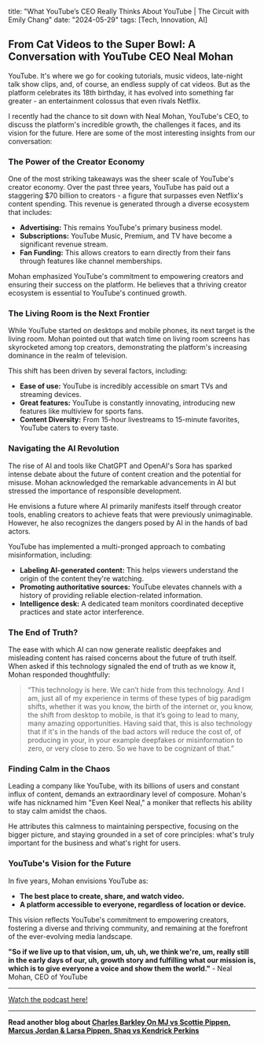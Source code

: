 

title: "What YouTube’s CEO Really Thinks About YouTube | The Circuit with Emily Chang"
date: "2024-05-29"
tags: [Tech, Innovation, AI]


## From Cat Videos to the Super Bowl: A Conversation with YouTube CEO Neal Mohan 

YouTube. It's where we go for cooking tutorials, music videos, late-night talk show clips, and, of course, an endless supply of cat videos.  But as the platform celebrates its 18th birthday, it has evolved into something far greater - an entertainment colossus that even rivals Netflix. 

I recently had the chance to sit down with Neal Mohan, YouTube's CEO, to discuss the platform's incredible growth, the challenges it faces, and its vision for the future. Here are some of the most interesting insights from our conversation:

### The Power of the Creator Economy

One of the most striking takeaways was the sheer scale of YouTube's creator economy. Over the past three years, YouTube has paid out a staggering $70 billion to creators - a figure that surpasses even Netflix's content spending. This revenue is generated through a diverse ecosystem that includes:

* **Advertising:** This remains YouTube's primary business model.
* **Subscriptions:** YouTube Music, Premium, and TV have become a significant revenue stream.
* **Fan Funding:**  This allows creators to earn directly from their fans through features like channel memberships.

Mohan emphasized YouTube's commitment to empowering creators and ensuring their success on the platform. He believes that a thriving creator ecosystem is essential to YouTube's continued growth.

### The Living Room is the Next Frontier 

While YouTube started on desktops and mobile phones, its next target is the living room. Mohan pointed out that watch time on living room screens has skyrocketed among top creators, demonstrating the platform's increasing dominance in the realm of television. 

This shift has been driven by several factors, including:

* **Ease of use:** YouTube is incredibly accessible on smart TVs and streaming devices.
* **Great features:** YouTube is constantly innovating, introducing new features like multiview for sports fans.
* **Content Diversity:** From 15-hour livestreams to 15-minute favorites, YouTube caters to every taste.

### Navigating the AI Revolution

The rise of AI and tools like ChatGPT and OpenAI's Sora has sparked intense debate about the future of content creation and the potential for misuse. Mohan acknowledged the remarkable advancements in AI but stressed the importance of responsible development. 

He envisions a future where AI primarily manifests itself through creator tools, enabling creators to achieve feats that were previously unimaginable. However, he also recognizes the dangers posed by AI in the hands of bad actors. 

YouTube has implemented a multi-pronged approach to combating misinformation, including:

* **Labeling AI-generated content:** This helps viewers understand the origin of the content they're watching.
* **Promoting authoritative sources:** YouTube elevates channels with a history of providing reliable election-related information.
* **Intelligence desk:** A dedicated team monitors coordinated deceptive practices and state actor interference.

### The End of Truth?

The ease with which AI can now generate realistic deepfakes and misleading content has raised concerns about the future of truth itself. When asked if this technology signaled the end of truth as we know it, Mohan responded thoughtfully:

> “This technology is here. We can’t hide from this technology. And I am, just all of my experience in terms of these types of big paradigm shifts, whether it was you know, the birth of the internet or, you know, the shift from desktop to mobile, is that it’s going to lead to many, many amazing opportunities. Having said that, this is also technology that if it's in the hands of the bad actors will reduce the cost of, of producing in your, in your example deepfakes or misinformation to zero, or very close to zero. So we have to be cognizant of that.”

### Finding Calm in the Chaos

Leading a company like YouTube, with its billions of users and constant influx of content, demands an extraordinary level of composure. Mohan's wife has nicknamed him "Even Keel Neal," a moniker that reflects his ability to stay calm amidst the chaos. 

He attributes this calmness to maintaining perspective, focusing on the bigger picture, and staying grounded in a set of core principles: what's truly important for the business and what's right for users.

### YouTube's Vision for the Future

In five years, Mohan envisions YouTube as:

* **The best place to create, share, and watch video.**
* **A platform accessible to everyone, regardless of location or device.**

This vision reflects YouTube's commitment to empowering creators, fostering a diverse and thriving community, and remaining at the forefront of the ever-evolving media landscape.

**"So if we live up to that vision, um, uh, uh, we think we're, um, really still in the early days of our, uh, growth story and fulfilling what our mission is, which is to give everyone a voice and show them the world."** - Neal Mohan, CEO of YouTube

---

<a href="https://youtube.com/watch?v=7ZWUKxeIDWQ" target="_blank">Watch the podcast here!</a>


---

**Read another blog about [Charles Barkley On MJ vs Scottie Pippen, Marcus Jordan & Larsa Pippen, Shaq vs Kendrick Perkins](./20240501-charlesbarkley-clubshayshay)**

